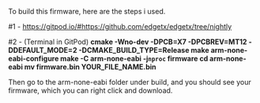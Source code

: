 To build this firmware, here are the steps i used.

#1 - https://gitpod.io/#https://github.com/edgetx/edgetx/tree/nightly

#2 - (Terminal in GitPod)
**cmake -Wno-dev -DPCB=X7 -DPCBREV=MT12 -DDEFAULT_MODE=2 -DCMAKE_BUILD_TYPE=Release
make arm-none-eabi-configure
make -C arm-none-eabi -j`nproc` firmware
cd arm-none-eabi
mv firmware.bin YOUR_FILE_NAME.bin**

Then go to the arm-none-eabi folder under build, and you should see your firmware, which you can right click and download.
